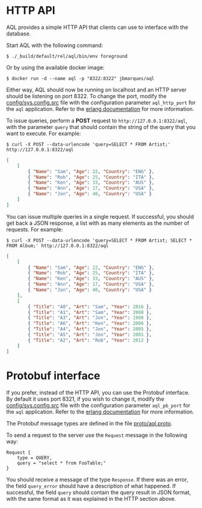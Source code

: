 # HTTP API

AQL provides a simple HTTP API that clients can use to interface with the database.

Start AQL with the following command:

```shell
$ ./_build/default/rel/aql/bin/env foreground
```

Or by using the available docker image:

```shell
$ docker run -d --name aql -p "8322:8322" jbmarques/aql
```

Either way, AQL should now be running on localhost and an HTTP server should be listening on port 8322. To change the port, modify the [config/sys.config.src](../config/sys.config.src) file with the configuration parameter `aql_http_port` for the `aql` application. Refer to the [erlang documentation](https://erlang.org/doc/man/config.html) for more information.

To issue queries, perform a **POST** request to `http://127.0.0.1:8322/aql`, with the parameter `query` that should contain the string of the query that you want to execute. For example:

```shell
$ curl -X POST --data-urlencode 'query=SELECT * FROM Artist;' http://127.0.0.1:8322/aql
```

```json
[
    [
        { "Name": "Sam", "Age": 22, "Country": "ENG" },
        { "Name": "Rob", "Age": 25, "Country": "ITA" },
        { "Name": "Ken", "Age": 33, "Country": "AUS" },
        { "Name": "Ann", "Age": 17, "Country": "USA" },
        { "Name": "Jon", "Age": 40, "Country": "USA" }
    ]
]
```

You can issue multiple queries in a single request. If successful, you should get back a JSON response, a list with as many elements as the number of requests. For example:

```shell
$ curl -X POST --data-urlencode 'query=SELECT * FROM Artist; SELECT * FROM Album;' http://127.0.0.1:8322/aql
```

```json
[
    [
        { "Name": "Sam", "Age": 22, "Country": "ENG" },
        { "Name": "Rob", "Age": 25, "Country": "ITA" },
        { "Name": "Ken", "Age": 33, "Country": "AUS" },
        { "Name": "Ann", "Age": 17, "Country": "USA" },
        { "Name": "Jon", "Age": 40, "Country": "USA" }
    ],
    [
        { "Title": "A0", "Art": "Sam", "Year": 2016 },
        { "Title": "A1", "Art": "Sam", "Year": 2008 },
        { "Title": "A3", "Art": "Jon", "Year": 1998 },
        { "Title": "A6", "Art": "Ken", "Year": 2006 },
        { "Title": "A4", "Art": "Jon", "Year": 2005 },
        { "Title": "A5", "Art": "Jon", "Year": 2001 },
        { "Title": "A2", "Art": "Rob", "Year": 2012 }
    ]
]
```

# Protobuf interface

If you prefer, instead of the HTTP API, you can use the Protobuf interface. By default it uses port 8321, if you wish to change it, modify the [config/sys.config.src](../config/sys.config.src) file with the configuration parameter `aql_pb_port` for the `aql` application. Refer to the [erlang documentation](https://erlang.org/doc/man/config.html) for more information.

The Protobuf message types are defined in the file [proto/aql.proto](../proto/aql.proto).

To send a request to the server use the `Request` message in the following way:

```
Request {
    type = QUERY,
    query = "select * from FooTable;"
}
```

You should receive a message of the type `Response`. If there was an error, the field `query_error` should have a description of what happened. If successful, the field `query` should contain the query result in JSON format, with the same format as it was explained in the HTTP section above.
